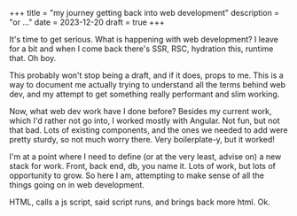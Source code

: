 +++
title = "my journey getting back into web development"
description = "or ..."
date = 2023-12-20
draft = true
+++

It's time to get serious. What is happening with web development? I leave for a bit
and when I come back there's SSR, RSC, hydration this, runtime that. Oh boy.

<!-- more -->

This probably won't stop being a draft, and if it does, props to me. This is a way
to document me actually trying to understand all the terms behind web dev, and my
attempt to get something really performant and slim working.

Now, what web dev work have I done before? Besides my current work, which I'd rather
not go into, I worked mostly with Angular. Not fun, but not that bad. Lots of
existing components, and the ones we needed to add were pretty sturdy, so not much
worry there. Very boilerplate-y, but it worked!

I'm at a point where I need to define (or at the very least, advise on) a new stack
for work. Front, back end, db, you name it. Lots of work, but lots of opportunity to
grow. So here I am, attempting to make sense of all the things going on in web
development.

HTML, calls a js script, said script runs, and brings back more html. Ok.

